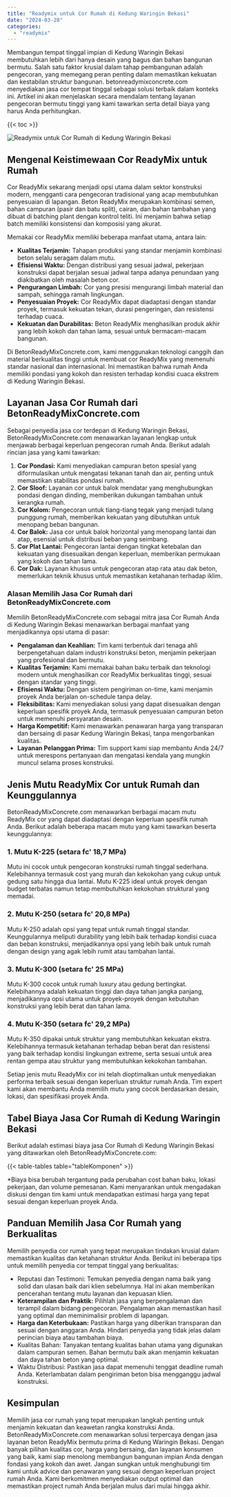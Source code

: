 ```yaml
---
title: "Readymix untuk Cor Rumah di Kedung Waringin Bekasi"
date: "2024-03-28"
categories: 
  - "readymix"
---
```


Membangun tempat tinggal impian di Kedung Waringin Bekasi membutuhkan lebih dari hanya desain yang bagus dan bahan bangunan bermutu. Salah satu faktor krusial dalam tahap pembangunan adalah pengecoran, yang memegang peran penting dalam memastikan kekuatan dan kestabilan struktur bangunan. betonreadymixconcrete.com menyediakan jasa cor tempat tinggal sebagai solusi terbaik dalam konteks ini. Artikel ini akan menjelaskan secara mendalam tentang layanan pengecoran bermutu tinggi yang kami tawarkan serta detail biaya yang harus Anda perhitungkan.

{{< toc >}}

![Readymix untuk Cor Rumah di Kedung Waringin Bekasi](https://betoncor8.github.io/cor/harga-beton-readymix-concrete%20(43).png)

## Mengenal Keistimewaan Cor ReadyMix untuk Rumah

Cor ReadyMix sekarang menjadi opsi utama dalam sektor konstruksi modern, mengganti cara pengecoran tradisional yang acap membutuhkan penyesuaian di lapangan. Beton ReadyMix merupakan kombinasi semen, bahan campuran (pasir dan batu split), cairan, dan bahan tambahan yang dibuat di batching plant dengan kontrol teliti. Ini menjamin bahwa setiap batch memiliki konsistensi dan komposisi yang akurat.

Memakai cor ReadyMix memiliki beberapa manfaat utama, antara lain:

- **Kualitas Terjamin:** Tahapan produksi yang standar menjamin kombinasi beton selalu seragam dalam mutu.
- **Efisiensi Waktu:** Dengan distribusi yang sesuai jadwal, pekerjaan konstruksi dapat berjalan sesuai jadwal tanpa adanya penundaan yang diakibatkan oleh masalah beton cor.
- **Pengurangan Limbah:** Cor yang presisi mengurangi limbah material dan sampah, sehingga ramah lingkungan.
- **Penyesuaian Proyek:** Cor ReadyMix dapat diadaptasi dengan standar proyek, termasuk kekuatan tekan, durasi pengeringan, dan resistensi terhadap cuaca.
- **Kekuatan dan Durabilitas:** Beton ReadyMix menghasilkan produk akhir yang lebih kokoh dan tahan lama, sesuai untuk bermacam-macam bangunan.

Di BetonReadyMixConcrete.com, kami menggunakan teknologi canggih dan material berkualitas tinggi untuk membuat cor ReadyMix yang memenuhi standar nasional dan internasional. Ini memastikan bahwa rumah Anda memiliki pondasi yang kokoh dan resisten terhadap kondisi cuaca ekstrem di Kedung Waringin Bekasi.

## Layanan Jasa Cor Rumah dari BetonReadyMixConcrete.com

Sebagai penyedia jasa cor terdepan di Kedung Waringin Bekasi, BetonReadyMixConcrete.com menawarkan layanan lengkap untuk menjawab berbagai keperluan pengecoran rumah Anda. Berikut adalah rincian jasa yang kami tawarkan:

1. **Cor Pondasi:** Kami menyediakan campuran beton spesial yang diformulasikan untuk mengatasi tekanan tanah dan air, penting untuk memastikan stabilitas pondasi rumah.
2. **Cor Sloof:** Layanan cor untuk balok mendatar yang menghubungkan pondasi dengan dinding, memberikan dukungan tambahan untuk kerangka rumah.
3. **Cor Kolom:** Pengecoran untuk tiang-tiang tegak yang menjadi tulang punggung rumah, memberikan kekuatan yang dibutuhkan untuk menopang beban bangunan.
4. **Cor Balok:** Jasa cor untuk balok horizontal yang menopang lantai dan atap, esensial untuk distribusi beban yang seimbang.
5. **Cor Plat Lantai:** Pengecoran lantai dengan tingkat ketebalan dan kekuatan yang disesuaikan dengan keperluan, memberikan permukaan yang kokoh dan tahan lama.
6. **Cor Dak:** Layanan khusus untuk pengecoran atap rata atau dak beton, memerlukan teknik khusus untuk memastikan ketahanan terhadap iklim.

### Alasan Memilih Jasa Cor Rumah dari BetonReadyMixConcrete.com

Memilih BetonReadyMixConcrete.com sebagai mitra jasa Cor Rumah Anda di Kedung Waringin Bekasi menawarkan berbagai manfaat yang menjadikannya opsi utama di pasar:

- **Pengalaman dan Keahlian:** Tim kami terbentuk dari tenaga ahli berpengetahuan dalam industri konstruksi beton, menjamin pekerjaan yang profesional dan bermutu.
- **Kualitas Terjamin:** Kami memakai bahan baku terbaik dan teknologi modern untuk menghasilkan cor ReadyMix berkualitas tinggi, sesuai dengan standar yang tinggi.
- **Efisiensi Waktu:** Dengan sistem pengiriman on-time, kami menjamin proyek Anda berjalan on-schedule tanpa delay.
- **Fleksibilitas:** Kami menyediakan solusi yang dapat disesuaikan dengan keperluan spesifik proyek Anda, termasuk penyesuaian campuran beton untuk memenuhi persyaratan desain.
- **Harga Kompetitif:** Kami menawarkan penawaran harga yang transparan dan bersaing di pasar Kedung Waringin Bekasi, tanpa mengorbankan kualitas.
- **Layanan Pelanggan Prima:** Tim support kami siap membantu Anda 24/7 untuk merespons pertanyaan dan mengatasi kendala yang mungkin muncul selama proses konstruksi.

## Jenis Mutu ReadyMix Cor untuk Rumah dan Keunggulannya

BetonReadyMixConcrete.com menawarkan berbagai macam mutu ReadyMix cor yang dapat diadaptasi dengan keperluan spesifik rumah Anda. Berikut adalah beberapa macam mutu yang kami tawarkan beserta keunggulannya:

### 1\. Mutu K-225 (setara fc' 18,7 MPa)

Mutu ini cocok untuk pengecoran konstruksi rumah tinggal sederhana. Kelebihannya termasuk cost yang murah dan kekokohan yang cukup untuk gedung satu hingga dua lantai. Mutu K-225 ideal untuk proyek dengan budget terbatas namun tetap membutuhkan kekokohan struktural yang memadai.

### 2\. Mutu K-250 (setara fc' 20,8 MPa)

Mutu K-250 adalah opsi yang tepat untuk rumah tinggal standar. Keunggulannya meliputi durability yang lebih baik terhadap kondisi cuaca dan beban konstruksi, menjadikannya opsi yang lebih baik untuk rumah dengan design yang agak lebih rumit atau tambahan lantai.

### 3\. Mutu K-300 (setara fc' 25 MPa)

Mutu K-300 cocok untuk rumah luxury atau gedung bertingkat. Kelebihannya adalah kekuatan tinggi dan daya tahan jangka panjang, menjadikannya opsi utama untuk proyek-proyek dengan kebutuhan konstruksi yang lebih berat dan tahan lama.

### 4\. Mutu K-350 (setara fc' 29,2 MPa)

Mutu K-350 dipakai untuk struktur yang membutuhkan kekuatan ekstra. Kelebihannya termasuk ketahanan terhadap beban berat dan resistensi yang baik terhadap kondisi lingkungan extreme, serta sesuai untuk area rentan gempa atau struktur yang membutuhkan kekokohan tambahan.

Setiap jenis mutu ReadyMix cor ini telah dioptimalkan untuk menyediakan performa terbaik sesuai dengan keperluan struktur rumah Anda. Tim expert kami akan membantu Anda memilih mutu yang cocok berdasarkan desain, lokasi, dan spesifikasi proyek Anda.

## Tabel Biaya Jasa Cor Rumah di Kedung Waringin Bekasi

Berikut adalah estimasi biaya jasa Cor Rumah di Kedung Waringin Bekasi yang ditawarkan oleh BetonReadyMixConcrete.com:

{{< table-tables table="tableKomponen" >}}

\*Biaya bisa berubah tergantung pada perubahan cost bahan baku, lokasi pekerjaan, dan volume pemesanan. Kami menyarankan untuk mengadakan diskusi dengan tim kami untuk mendapatkan estimasi harga yang tepat sesuai dengan keperluan proyek Anda.

## Panduan Memilih Jasa Cor Rumah yang Berkualitas

Memilih penyedia cor rumah yang tepat merupakan tindakan krusial dalam memastikan kualitas dan ketahanan struktur Anda. Berikut ini beberapa tips untuk memilih penyedia cor tempat tinggal yang berkualitas:

- Reputasi dan Testimoni: Temukan penyedia dengan nama baik yang solid dan ulasan baik dari klien sebelumnya. Hal ini akan memberikan pencerahan tentang mutu layanan dan kepuasan klien.
- **Keterampilan dan Praktik:** Pilihlah jasa yang berpengalaman dan terampil dalam bidang pengecoran. Pengalaman akan memastikan hasil yang optimal dan meminimalisir problem di lapangan.
- **Harga dan Keterbukaan:** Pastikan harga yang diberikan transparan dan sesuai dengan anggaran Anda. Hindari penyedia yang tidak jelas dalam perincian biaya atau tambahan biaya.
- Kualitas Bahan: Tanyakan tentang kualitas bahan utama yang digunakan dalam campuran semen. Bahan bermutu baik akan menjamin kekuatan dan daya tahan beton yang optimal.
- Waktu Distribusi: Pastikan jasa dapat memenuhi tenggat deadline rumah Anda. Keterlambatan dalam pengiriman beton bisa mengganggu jadwal konstruksi.

## Kesimpulan

Memilih jasa cor rumah yang tepat merupakan langkah penting untuk menjamin kekuatan dan keawetan rangka konstruksi Anda. BetonReadyMixConcrete.com menawarkan solusi terpercaya dengan jasa layanan beton ReadyMix bermutu prima di Kedung Waringin Bekasi. Dengan banyak pilihan kualitas cor, harga yang bersaing, dan layanan konsumen yang baik, kami siap menolong membangun bangunan impian Anda dengan fondasi yang kokoh dan awet. Jangan sungkan untuk menghubungi tim kami untuk advice dan penawaran yang sesuai dengan keperluan project rumah Anda. Kami berkomitmen menyediakan output optimal dan memastikan project rumah Anda berjalan mulus dari mulai hingga akhir.
